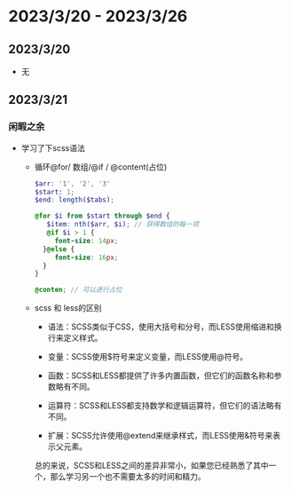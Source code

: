 # 2023/3/20 -  2023/3/26

## 2023/3/20
- 无

## 2023/3/21
### 闲暇之余
- 学习了下scss语法

  - 循环@for/ 数组/@if / @content(占位)

    ```scss
    $arr: '1', '2', '3'
    $start: 1;
    $end: length($tabs);
    
    @for $i from $start through $end {
       $item: nth($arr, $i); // 获得数组的每一项
       @if $i > 1 {
         font-size: 14px;
      }@else {
         font-size: 16px;
      }
    }
    
    @conten; // 可以进行占位
    ```

  - scss 和 less的区别

    - 语法：SCSS类似于CSS，使用大括号和分号，而LESS使用缩进和换行来定义样式。

    - 变量：SCSS使用$符号来定义变量，而LESS使用@符号。
    - 函数：SCSS和LESS都提供了许多内置函数，但它们的函数名称和参数略有不同。
    - 运算符：SCSS和LESS都支持数学和逻辑运算符，但它们的语法略有不同。
    - 扩展：SCSS允许使用@extend来继承样式，而LESS使用&符号来表示父元素。

    总的来说，SCSS和LESS之间的差异非常小，如果您已经熟悉了其中一个，那么学习另一个也不需要太多的时间和精力。

